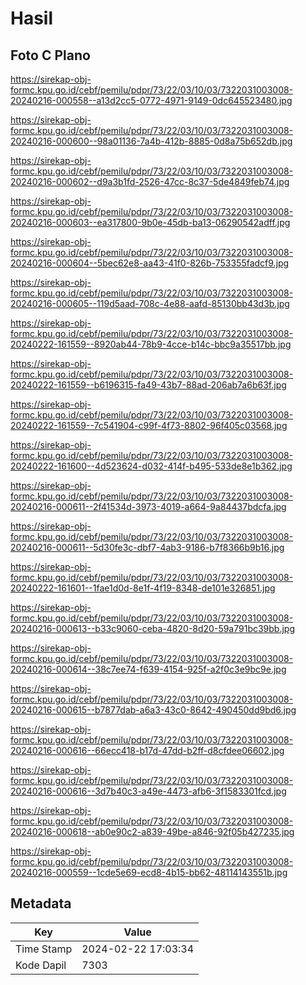 # Hasil

## Foto C Plano

https://sirekap-obj-formc.kpu.go.id/cebf/pemilu/pdpr/73/22/03/10/03/7322031003008-20240216-000558--a13d2cc5-0772-4971-9149-0dc645523480.jpg

https://sirekap-obj-formc.kpu.go.id/cebf/pemilu/pdpr/73/22/03/10/03/7322031003008-20240216-000600--98a01136-7a4b-412b-8885-0d8a75b652db.jpg

https://sirekap-obj-formc.kpu.go.id/cebf/pemilu/pdpr/73/22/03/10/03/7322031003008-20240216-000602--d9a3b1fd-2526-47cc-8c37-5de4849feb74.jpg

https://sirekap-obj-formc.kpu.go.id/cebf/pemilu/pdpr/73/22/03/10/03/7322031003008-20240216-000603--ea317800-9b0e-45db-ba13-06290542adff.jpg

https://sirekap-obj-formc.kpu.go.id/cebf/pemilu/pdpr/73/22/03/10/03/7322031003008-20240216-000604--5bec62e8-aa43-41f0-826b-753355fadcf9.jpg

https://sirekap-obj-formc.kpu.go.id/cebf/pemilu/pdpr/73/22/03/10/03/7322031003008-20240216-000605--119d5aad-708c-4e88-aafd-85130bb43d3b.jpg

https://sirekap-obj-formc.kpu.go.id/cebf/pemilu/pdpr/73/22/03/10/03/7322031003008-20240222-161559--8920ab44-78b9-4cce-b14c-bbc9a35517bb.jpg

https://sirekap-obj-formc.kpu.go.id/cebf/pemilu/pdpr/73/22/03/10/03/7322031003008-20240222-161559--b6196315-fa49-43b7-88ad-206ab7a6b63f.jpg

https://sirekap-obj-formc.kpu.go.id/cebf/pemilu/pdpr/73/22/03/10/03/7322031003008-20240222-161559--7c541904-c99f-4f73-8802-96f405c03568.jpg

https://sirekap-obj-formc.kpu.go.id/cebf/pemilu/pdpr/73/22/03/10/03/7322031003008-20240222-161600--4d523624-d032-414f-b495-533de8e1b362.jpg

https://sirekap-obj-formc.kpu.go.id/cebf/pemilu/pdpr/73/22/03/10/03/7322031003008-20240216-000611--2f41534d-3973-4019-a664-9a84437bdcfa.jpg

https://sirekap-obj-formc.kpu.go.id/cebf/pemilu/pdpr/73/22/03/10/03/7322031003008-20240216-000611--5d30fe3c-dbf7-4ab3-9186-b7f8366b9b16.jpg

https://sirekap-obj-formc.kpu.go.id/cebf/pemilu/pdpr/73/22/03/10/03/7322031003008-20240222-161601--1fae1d0d-8e1f-4f19-8348-de101e326851.jpg

https://sirekap-obj-formc.kpu.go.id/cebf/pemilu/pdpr/73/22/03/10/03/7322031003008-20240216-000613--b33c9060-ceba-4820-8d20-59a791bc39bb.jpg

https://sirekap-obj-formc.kpu.go.id/cebf/pemilu/pdpr/73/22/03/10/03/7322031003008-20240216-000614--38c7ee74-f639-4154-925f-a2f0c3e9bc9e.jpg

https://sirekap-obj-formc.kpu.go.id/cebf/pemilu/pdpr/73/22/03/10/03/7322031003008-20240216-000615--b7877dab-a6a3-43c0-8642-490450dd9bd6.jpg

https://sirekap-obj-formc.kpu.go.id/cebf/pemilu/pdpr/73/22/03/10/03/7322031003008-20240216-000616--66ecc418-b17d-47dd-b2ff-d8cfdee06602.jpg

https://sirekap-obj-formc.kpu.go.id/cebf/pemilu/pdpr/73/22/03/10/03/7322031003008-20240216-000616--3d7b40c3-a49e-4473-afb6-3f1583301fcd.jpg

https://sirekap-obj-formc.kpu.go.id/cebf/pemilu/pdpr/73/22/03/10/03/7322031003008-20240216-000618--ab0e90c2-a839-49be-a846-92f05b427235.jpg

https://sirekap-obj-formc.kpu.go.id/cebf/pemilu/pdpr/73/22/03/10/03/7322031003008-20240216-000559--1cde5e69-ecd8-4b15-bb62-48114143551b.jpg


## Metadata

| Key        | Value               |
| ---------- | ------------------- |
| Time Stamp | 2024-02-22 17:03:34 |
| Kode Dapil | 7303                |



